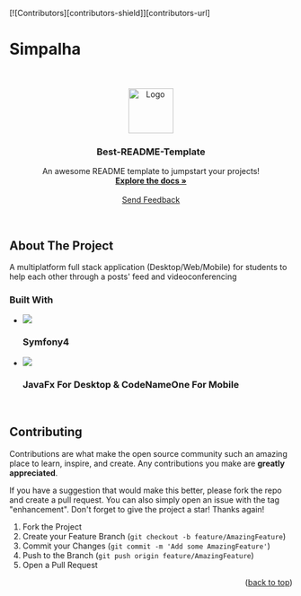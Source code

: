 [![Contributors][contributors-shield]][contributors-url]

# Simpalha
<br />

<!-- PROJECT LOGO -->
<br />
<div align="center">
  <a href="https://github.com/othneildrew/Best-README-Template">
    <img src="https://repository-images.githubusercontent.com/340984114/a6489def-ccf6-4376-b337-84a36c7ca0db" alt="Logo" width="80" height="80">
  </a>

  <h3 align="center">Best-README-Template</h3>

  <p align="center">
    An awesome README template to jumpstart your projects!
    <br />
    <a href="https://github.com/anasbn3issa/Simpalha"><strong>Explore the docs »</strong></a>
    <br />
    <br />
    <a href="https://www.facebook.com/simpalha">Send Feedback</a>
  </p>
</div>
<br />


## About The Project
A multiplatform full stack application (Desktop/Web/Mobile) for students to help each other through a posts' feed and videoconferencing 


### Built With
* <img src="https://img.shields.io/badge/Symfony-000000?style=for-the-badge&logo=Symfony&logoColor=white"/>
  <h3>Symfony4</h3>
* <img src="https://img.shields.io/badge/Java-ED8B00?style=for-the-badge&logo=java&logoColor=white"/>
  <h3>JavaFx For Desktop & CodeNameOne For Mobile</h3>
  <br />

  
  <!-- CONTRIBUTING -->
## Contributing

Contributions are what make the open source community such an amazing place to learn, inspire, and create. Any contributions you make are **greatly appreciated**.

If you have a suggestion that would make this better, please fork the repo and create a pull request. You can also simply open an issue with the tag "enhancement".
Don't forget to give the project a star! Thanks again!

1. Fork the Project
2. Create your Feature Branch (`git checkout -b feature/AmazingFeature`)
3. Commit your Changes (`git commit -m 'Add some AmazingFeature'`)
4. Push to the Branch (`git push origin feature/AmazingFeature`)
5. Open a Pull Request

<p align="right">(<a href="#top">back to top</a>)</p>

